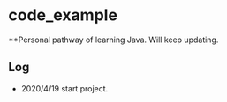 # code_example

**Personal pathway of learning Java. Will keep updating.

## Log
- 2020/4/19
start project.
